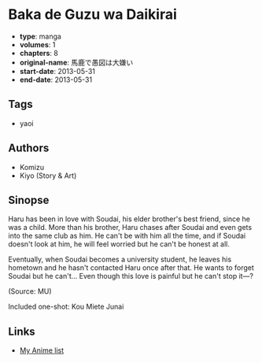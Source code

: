 # Baka de Guzu wa Daikirai

-   **type**: manga
-   **volumes**: 1
-   **chapters**: 8
-   **original-name**: 馬鹿で愚図は大嫌い
-   **start-date**: 2013-05-31
-   **end-date**: 2013-05-31

## Tags

-   yaoi

## Authors

-   Komizu
-   Kiyo (Story & Art)

## Sinopse

Haru has been in love with Soudai, his elder brother's best friend, since he was a child. More than his brother, Haru chases after Soudai and even gets into the same club as him. He can't be with him all the time, and if Soudai doesn't look at him, he will feel worried but he can't be honest at all.

Eventually, when Soudai becomes a university student, he leaves his hometown and he hasn't contacted Haru once after that. He wants to forget Soudai but he can't... Even though this love is painful but he can't stop it―?

(Source: MU)

Included one-shot: Kou Miete Junai

## Links

-   [My Anime list](https://myanimelist.net/manga/70937/Baka_de_Guzu_wa_Daikirai)
